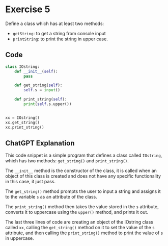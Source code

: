 # Exercise 5

Define a class which has at least two methods:
- `getString`: to get a string from console input
- `printString`: to print the string in upper case.

## Code
```python
class IOstring:
	def __init__(self):
        pass

    def get_string(self):
        self.s = input()

    def print_string(self):
        print(self.s.upper())


xx = IOstring()
xx.get_string()
xx.print_string()
```

## ChatGPT Explanation

This code snippet is a simple program that defines a class called `IOstring`, which has two methods: `get_string()` and `print_string()`.

The `__init__` method is the constructor of the class, it is called when an object of this class is created and does not have any specific functionality in this case, it just pass.

The `get_string()` method prompts the user to input a string and assigns it to the variable `s` as an attribute of the class.

The `print_string()` method then takes the value stored in the `s` attribute, converts it to uppercase using the `upper()` method, and prints it out.

The last three lines of code are creating an object of the IOstring class called `xx`, calling the `get_string()` method on it to set the value of the `s` attribute, and then calling the `print_string()` method to print the value of `s` in uppercase.